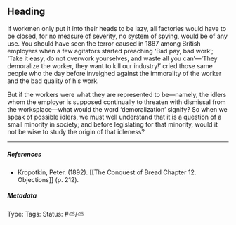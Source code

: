 ## Heading  # 

If workmen only put it into their heads to be lazy, all factories would have to be closed, for no measure of severity, no system of spying, would be of any use. You should have seen the terror caused in 1887 among British employers when a few agitators started preaching ‘Bad pay, bad work’; ‘Take it easy, do not overwork yourselves, and waste all you can’—‘They demoralize the worker, they want to kill our industry!’ cried those same people who the day before inveighed against the immorality of the worker and the bad quality of his work.

But if the workers were what they are represented to be—namely, the idlers whom the employer is supposed continually to threaten with dismissal from the worksplace—what would the word ‘demoralization’ signify? So when we speak of possible idlers, we must well understand that it is a question of a small minority in society; and before legislating for that minority, would it not be wise to study the origin of that idleness? 

___

##### References

- Kropotkin, Peter. (1892). [[The Conquest of Bread Chapter 12. Objections]] (p. 212).

##### Metadata

Type: 
Tags:
Status: #⛅️/⛅️
